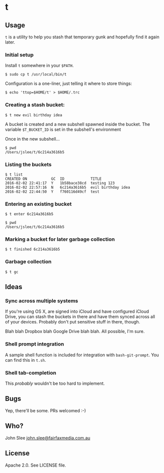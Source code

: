 # t

## Usage

`t` is a utility to help you stash that temporary gunk and hopefully find it again later.

### Initial setup

Install `t` somewhere in your `$PATH`.

    $ sudo cp t /usr/local/bin/t

Configuration is a one-liner, just telling it where to store things:

    $ echo 'ttop=$HOME/t' > $HOME/.trc

### Creating a stash bucket:

    $ t new evil birthday idea

A bucket is created and a new subshell spawned inside the bucket. The variable `$T_BUCKET_ID` is set in the subshell's environment

Once in the new subshell...

    $ pwd
    /Users/jslee/t/6c214a3616b5

### Listing the buckets

    $ t list
    CREATED ON           GC  ID            TITLE
    2016-02-02 22:41:17  Y   1b58bace38cd  testing 123
    2016-02-02 22:57:16  N   6c214a3616b5  evil birthday idea
    2016-02-02 22:44:50  Y   f760116d49cf  test

### Entering an existing bucket

    $ t enter 6c214a3616b5

    $ pwd
	/Users/jslee/t/6c214a3616b5

### Marking a bucket for later garbage collection

    $ t finished 6c214a3616b5

### Garbage collection

    $ t gc


## Ideas

### Sync across multiple systems

If you're using OS X, are signed into iCloud and have configured iCloud
Drive, you can stash the buckets in there and have them synced across
all of your devices. Probably don't put sensitive stuff in there,
though.

Blah blah Dropbox blah Google Drive blah blah. All possible, I'm sure.

### Shell prompt integration

A sample shell function is included for integration with `bash-git-prompt`.
You can find this in `t.sh`.

### Shell tab-completion

This *probably* wouldn't be too hard to implement.


## Bugs

Yep, there'll be some. PRs welcomed :-)


## Who?

John Slee <john.slee@fairfaxmedia.com.au>


## License

Apache 2.0. See LICENSE file.
